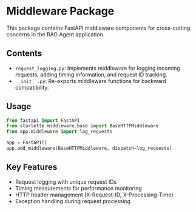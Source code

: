 # Middleware Package

This package contains FastAPI middleware components for cross-cutting concerns in the RAG Agent application.

## Contents

- `request_logging.py`: Implements middleware for logging incoming requests, adding timing information, and request ID tracking.
- `__init__.py`: Re-exports middleware functions for backward compatibility.

## Usage

```python
from fastapi import FastAPI
from starlette.middleware.base import BaseHTTPMiddleware
from app.middleware import log_requests

app = FastAPI()
app.add_middleware(BaseHTTPMiddleware, dispatch=log_requests)
```

## Key Features

- Request logging with unique request IDs
- Timing measurements for performance monitoring
- HTTP header management (X-Request-ID, X-Processing-Time)
- Exception handling during request processing
